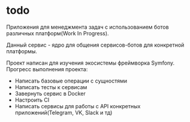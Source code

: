 # todo

Приложения для менеджмента задач с использованием ботов различных платформ(Work In Progress).

Данный сервис - ядро для общения сервисов-ботов для конкретной платформы.



Проект написан для изучения экосистемы фреймворка Symfony.
Прогресс выполнения проекта:
 - Написать базовые операции с сущностями
 - Написать тесты к сервисам
 - Завернуть сервис в Docker 
 - Настроить CI
 - Написать сервисы для работы с API конкретных приложений(Telegram, VK, Slack и тд)
